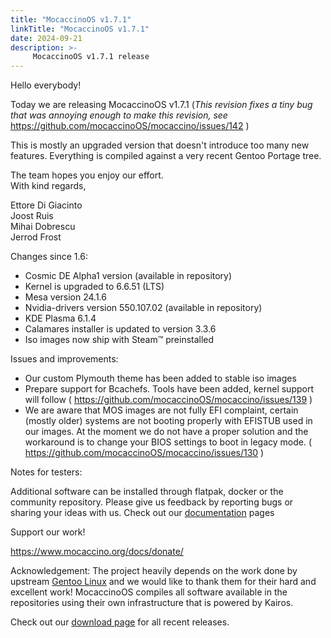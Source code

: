 ```yaml
---
title: "MocaccinoOS v1.7.1"
linkTitle: "MocaccinoOS v1.7.1"
date: 2024-09-21
description: >-
     MocaccinoOS v1.7.1 release
---
```


Hello everybody!

Today we are releasing MocaccinoOS v1.7.1
(_This revision fixes a tiny bug that was annoying enough to make this revision, see_ https://github.com/mocaccinoOS/mocaccino/issues/142 )

This is mostly an upgraded version that doesn't introduce too many new features. Everything is compiled against a very recent Gentoo Portage tree.

The team hopes you enjoy our effort.  
With kind regards,  

Ettore Di Giacinto  
Joost Ruis  
Mihai Dobrescu  
Jerrod Frost  

Changes since 1.6:

- Cosmic DE Alpha1 version (available in repository)
- Kernel is upgraded to 6.6.51 (LTS)
- Mesa version 24.1.6
- Nvidia-drivers version 550.107.02 (available in repository) 
- KDE Plasma 6.1.4
- Calamares installer is updated to version 3.3.6
- Iso images now ship with Steam™ preinstalled

Issues and improvements:

- Our custom Plymouth theme has been added to stable iso images
- Prepare support for Bcachefs.  Tools have been added, kernel support will follow  ( https://github.com/mocaccinoOS/mocaccino/issues/139 )
- We are aware that MOS images are not fully EFI complaint, certain (mostly older) systems are not booting properly with EFISTUB used in our images. At the moment we do not have a proper solution and the workaround is to change your BIOS settings to boot in legacy mode. ( https://github.com/mocaccinoOS/mocaccino/issues/130 )

Notes for testers:

Additional software can be installed through flatpak, docker or the community repository.
Please give us feedback by reporting bugs or sharing your ideas with us.
Check out our [documentation](https://www.mocaccino.org/docs/) pages

Support our work!

https://www.mocaccino.org/docs/donate/

Acknowledgement:
The project heavily depends on the work done by upstream [Gentoo Linux](https://gentoo.org) and we would like to thank them for their hard and excellent work! MocaccinoOS compiles all software available in the repositories using their own infrastructure that is powered by Kairos.

Check out our [download page](https://github.com/mocaccinoOS/mocaccino/releases) for all recent releases.
